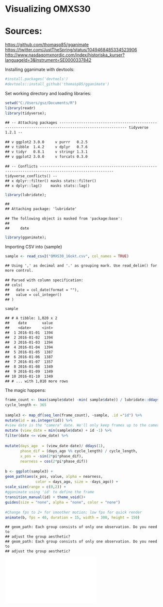 Visualizing OMXS30
================

Sources:
========

<https://github.com/thomasp85/gganimate> <https://twitter.com/JustTheSpring/status/1049468485334523906> <http://www.nasdaqomxnordic.com/index/historiska_kurser?languageId=3&Instrument=SE0000337842>

Installing gganimate with devtools:

``` r
#install.packages('devtools')
#devtools::install_github('thomasp85/gganimate')
```

Set working directory and loading libraries:

``` r
setwd("C:/Users/gsz/Documents/R")
library(readr)
library(tidyverse); 
```

    ## -- Attaching packages ----------------------------------------------------------------------------------------------------- tidyverse 1.2.1 --

    ## v ggplot2 3.0.0     v purrr   0.2.5
    ## v tibble  1.4.2     v dplyr   0.7.6
    ## v tidyr   0.8.1     v stringr 1.3.1
    ## v ggplot2 3.0.0     v forcats 0.3.0

    ## -- Conflicts -------------------------------------------------------------------------------------------------------- tidyverse_conflicts() --
    ## x dplyr::filter() masks stats::filter()
    ## x dplyr::lag()    masks stats::lag()

``` r
library(lubridate); 
```

    ## 
    ## Attaching package: 'lubridate'

    ## The following object is masked from 'package:base':
    ## 
    ##     date

``` r
library(gganimate);
```

Importing CSV into {sample}

``` r
sample <- read_csv2("OMXS30_16okt.csv", col_names = TRUE)
```

    ## Using ',' as decimal and '.' as grouping mark. Use read_delim() for more control.

    ## Parsed with column specification:
    ## cols(
    ##   date = col_date(format = ""),
    ##   value = col_integer()
    ## )

``` r
sample  
```

    ## # A tibble: 1,020 x 2
    ##    date       value
    ##    <date>     <int>
    ##  1 2016-01-01  1394
    ##  2 2016-01-02  1394
    ##  3 2016-01-03  1394
    ##  4 2016-01-04  1394
    ##  5 2016-01-05  1387
    ##  6 2016-01-06  1387
    ##  7 2016-01-07  1357
    ##  8 2016-01-08  1349
    ##  9 2016-01-09  1349
    ## 10 2016-01-10  1349
    ## # ... with 1,010 more rows

The magic happens:

``` r
frame_count <- (max(sample$date) -min( sample$date)) / lubridate::ddays(1)
cycle_length <- 365

sample3 <- map_df(seq_len(frame_count), ~sample, .id ="id") %>%
mutate(id = as.integer(id)) %>%
#view date is the "camera" date. We'll only keep frames up to the camera date.
mutate (view_date = min(sample$date) + id -1) %>%
filter(date <= view_date) %>%

mutate(days_ago  = (view_date-date)/ ddays(1),
       phase_dif = (days_ago %% cycle_length) / cycle_length,
       x_pos = -sin(2*pi*phase_dif),
       nearness = cos(2*pi*phase_dif))

b <- ggplot(sample3) +
geom_path(aes(x_pos, value, alpha = nearness,
              color = days_ago, size = -days_ago)) +
scale_size(range = c(0,2)) +
#gganimate using 'id' to define the frame
transition_manual(id) + theme_void()+
guides(size = "none", alpha = "none", color = "none")

#Change fps to 2+ for smoother motion; low fps for quick render
animate(b, fps = 40, duration = 15, width = 300, height = 150)  
```

    ## geom_path: Each group consists of only one observation. Do you need to
    ## adjust the group aesthetic?
    ## geom_path: Each group consists of only one observation. Do you need to
    ## adjust the group aesthetic?

![](omxs30_files/figure-markdown_github/unnamed-chunk-4-1.gif)
